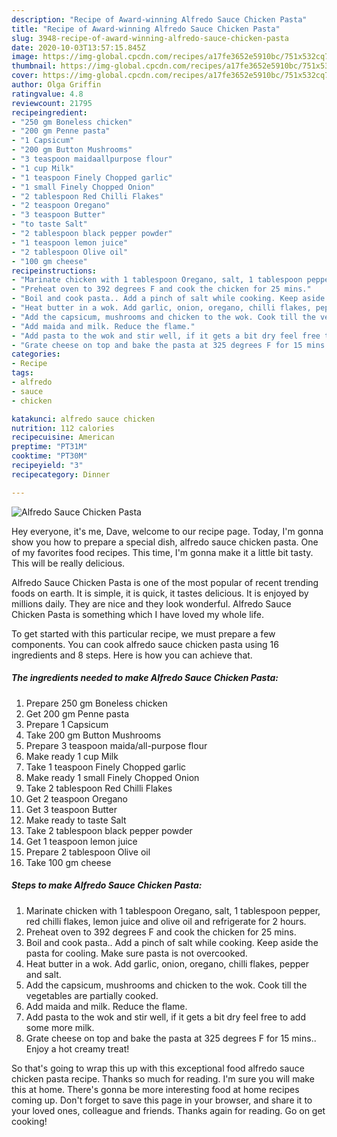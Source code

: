 ```yaml
---
description: "Recipe of Award-winning Alfredo Sauce Chicken Pasta"
title: "Recipe of Award-winning Alfredo Sauce Chicken Pasta"
slug: 3948-recipe-of-award-winning-alfredo-sauce-chicken-pasta
date: 2020-10-03T13:57:15.845Z
image: https://img-global.cpcdn.com/recipes/a17fe3652e5910bc/751x532cq70/alfredo-sauce-chicken-pasta-recipe-main-photo.jpg
thumbnail: https://img-global.cpcdn.com/recipes/a17fe3652e5910bc/751x532cq70/alfredo-sauce-chicken-pasta-recipe-main-photo.jpg
cover: https://img-global.cpcdn.com/recipes/a17fe3652e5910bc/751x532cq70/alfredo-sauce-chicken-pasta-recipe-main-photo.jpg
author: Olga Griffin
ratingvalue: 4.8
reviewcount: 21795
recipeingredient:
- "250 gm Boneless chicken"
- "200 gm Penne pasta"
- "1 Capsicum"
- "200 gm Button Mushrooms"
- "3 teaspoon maidaallpurpose flour"
- "1 cup Milk"
- "1 teaspoon Finely Chopped garlic"
- "1 small Finely Chopped Onion"
- "2 tablespoon Red Chilli Flakes"
- "2 teaspoon Oregano"
- "3 teaspoon Butter"
- "to taste Salt"
- "2 tablespoon black pepper powder"
- "1 teaspoon lemon juice"
- "2 tablespoon Olive oil"
- "100 gm cheese"
recipeinstructions:
- "Marinate chicken with 1 tablespoon Oregano, salt, 1 tablespoon pepper, red chilli flakes, lemon juice and olive oil and refrigerate for 2 hours."
- "Preheat oven to 392 degrees F and cook the chicken for 25 mins."
- "Boil and cook pasta.. Add a pinch of salt while cooking. Keep aside the pasta for cooling. Make sure pasta is not overcooked."
- "Heat butter in a wok. Add garlic, onion, oregano, chilli flakes, pepper and salt."
- "Add the capsicum, mushrooms and chicken to the wok. Cook till the vegetables are partially cooked."
- "Add maida and milk. Reduce the flame."
- "Add pasta to the wok and stir well, if it gets a bit dry feel free to add some more milk."
- "Grate cheese on top and bake the pasta at 325 degrees F for 15 mins.. Enjoy a hot creamy treat!"
categories:
- Recipe
tags:
- alfredo
- sauce
- chicken

katakunci: alfredo sauce chicken 
nutrition: 112 calories
recipecuisine: American
preptime: "PT31M"
cooktime: "PT30M"
recipeyield: "3"
recipecategory: Dinner

---
```



![Alfredo Sauce Chicken Pasta](https://img-global.cpcdn.com/recipes/a17fe3652e5910bc/751x532cq70/alfredo-sauce-chicken-pasta-recipe-main-photo.jpg)

Hey everyone, it's me, Dave, welcome to our recipe page. Today, I'm gonna show you how to prepare a special dish, alfredo sauce chicken pasta. One of my favorites food recipes. This time, I'm gonna make it a little bit tasty. This will be really delicious.



Alfredo Sauce Chicken Pasta is one of the most popular of recent trending foods on earth. It is simple, it is quick, it tastes delicious. It is enjoyed by millions daily. They are nice and they look wonderful. Alfredo Sauce Chicken Pasta is something which I have loved my whole life.


To get started with this particular recipe, we must prepare a few components. You can cook alfredo sauce chicken pasta using 16 ingredients and 8 steps. Here is how you can achieve that.

<!--inarticleads1-->

##### The ingredients needed to make Alfredo Sauce Chicken Pasta:

1. Prepare 250 gm Boneless chicken
1. Get 200 gm Penne pasta
1. Prepare 1 Capsicum
1. Take 200 gm Button Mushrooms
1. Prepare 3 teaspoon maida/all-purpose flour
1. Make ready 1 cup Milk
1. Take 1 teaspoon Finely Chopped garlic
1. Make ready 1 small Finely Chopped Onion
1. Take 2 tablespoon Red Chilli Flakes
1. Get 2 teaspoon Oregano
1. Get 3 teaspoon Butter
1. Make ready to taste Salt
1. Take 2 tablespoon black pepper powder
1. Get 1 teaspoon lemon juice
1. Prepare 2 tablespoon Olive oil
1. Take 100 gm cheese




<!--inarticleads2-->

##### Steps to make Alfredo Sauce Chicken Pasta:

1. Marinate chicken with 1 tablespoon Oregano, salt, 1 tablespoon pepper, red chilli flakes, lemon juice and olive oil and refrigerate for 2 hours.
1. Preheat oven to 392 degrees F and cook the chicken for 25 mins.
1. Boil and cook pasta.. Add a pinch of salt while cooking. Keep aside the pasta for cooling. Make sure pasta is not overcooked.
1. Heat butter in a wok. Add garlic, onion, oregano, chilli flakes, pepper and salt.
1. Add the capsicum, mushrooms and chicken to the wok. Cook till the vegetables are partially cooked.
1. Add maida and milk. Reduce the flame.
1. Add pasta to the wok and stir well, if it gets a bit dry feel free to add some more milk.
1. Grate cheese on top and bake the pasta at 325 degrees F for 15 mins.. Enjoy a hot creamy treat!




So that's going to wrap this up with this exceptional food alfredo sauce chicken pasta recipe. Thanks so much for reading. I'm sure you will make this at home. There's gonna be more interesting food at home recipes coming up. Don't forget to save this page in your browser, and share it to your loved ones, colleague and friends. Thanks again for reading. Go on get cooking!
